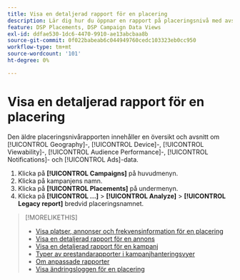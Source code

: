 ```yaml
---
title: Visa en detaljerad rapport för en placering
description: Lär dig hur du öppnar en rapport på placeringsnivå med avsnitt om [!UICONTROL Geography], [!UICONTROL Device], [!UICONTROL Viewability], [!UICONTROL Audience Performance], [!UICONTROL Notifications] och [!UICONTROL Ads] data.
feature: DSP Placements, DSP Campaign Data Views
exl-id: ddfae530-1dc6-4470-9910-ae13abcbaa8b
source-git-commit: 0f022babeab6c044949760cedc103323eb0cc950
workflow-type: tm+mt
source-wordcount: '101'
ht-degree: 0%

---
```


# Visa en detaljerad rapport för en placering

Den äldre placeringsnivårapporten innehåller en översikt och avsnitt om [!UICONTROL Geography]-, [!UICONTROL Device]-, [!UICONTROL Viewability]-, [!UICONTROL Audience Performance]-, [!UICONTROL Notifications]- och [!UICONTROL Ads]-data.

1. Klicka på **[!UICONTROL Campaigns]** på huvudmenyn.
1. Klicka på kampanjens namn.
1. Klicka på **[!UICONTROL Placements]** på undermenyn.
1. Klicka på **[!UICONTROL ...]** > **[!UICONTROL Analyze]** > **[!UICONTROL Legacy report]** bredvid placeringsnamnet.

>[!MORELIKETHIS]
>
>* [Visa platser, annonser och frekvensinformation för en placering](/help/dsp/campaign-management/reports/placement-details-view.md)
>* [Visa en detaljerad rapport för en annons](/help/dsp/campaign-management/ads/ad-view-report.md)
>* [Visa en detaljerad rapport för en kampanj](/help/dsp/campaign-management/campaigns/campaign-view-report.md)
>* [Typer av prestandarapporter i kampanjhanteringsvyer](/help/dsp/campaign-management/reports/campaign-reports-about.md)
>* [Om anpassade rapporter](/help/dsp/reports/report-about.md)
>* [Visa ändringsloggen för en placering](placement-change-log.md)
